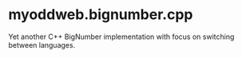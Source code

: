# myoddweb.bignumber.cpp
Yet another C++ BigNumber implementation with focus on switching between languages.

